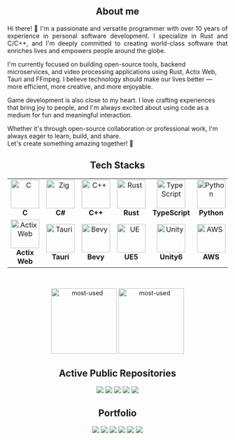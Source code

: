 <h2 align="center">About me</h2>
<p align="justify">
Hi there! 👋  
I'm a passionate and versatile programmer with over 10 years of experience in personal software development. I specialize in Rust and C/C++, and I'm deeply committed to creating world-class software that enriches lives and empowers people around the globe.

I'm currently focused on building open-source tools, backend microservices, and video processing applications using Rust, Actix Web, Tauri and FFmpeg. I believe technology should make our lives better — more efficient, more creative, and more enjoyable.

Game development is also close to my heart. I love crafting experiences that bring joy to people, and I'm always excited about using code as a medium for fun and meaningful interaction.

Whether it's through open-source collaboration or professional work, I'm always eager to learn, build, and share.  
Let's create something amazing together! 🚀
</p>
<h2 align="center">Tech Stacks</h2>
<table align="center">
   <tr>
      <td align="center"><img src="https://skillicons.dev/icons?i=c" alt="C" width="65" height="65" /><br><b>C</b></td>
      <td align="center"><img src="https://skillicons.dev/icons?i=zig" alt="Zig" width="65" height="65" /><br><b>C#</b></td>
      <td align="center"><img src="https://skillicons.dev/icons?i=cpp" alt="C++" width="65" height="65" /><br><b>C++</b></td>
      <td align="center"><img src="https://skillicons.dev/icons?i=rust" alt="Rust" width="65" height="65" /><br><b>Rust</b></td>
      <td align="center"><img src="https://skillicons.dev/icons?i=ts" alt="TypeScript" width="65" height="65" /><br><b>TypeScript</b></td>
      <td align="center"><img src="https://skillicons.dev/icons?i=py" alt="Python" width="65" height="65" /><br><b>Python</b></td>
   </tr>
   <tr>
      <td align="center"><img src="https://skillicons.dev/icons?i=actix" alt="Actix Web" width="65" height="65" /><br><b>Actix Web</b></td>
      <td align="center"><img src="https://skillicons.dev/icons?i=tauri" alt="Tauri" width="65" height="65" /><br><b>Tauri</b></td>
      <td align="center"><img src="https://skillicons.dev/icons?i=bevy" alt="Bevy" width="65" height="65" /><br><b>Bevy</b></td>
      <td align="center"><img src="https://skillicons.dev/icons?i=unrealengine" alt="UE" width="65" height="65" /><br><b>UE5</b></td>
      <td align="center"><img src="https://skillicons.dev/icons?i=unity" alt="Unity" width="65" height="65" /><br><b>Unity6</b></td>
      <td align="center"><img src="https://skillicons.dev/icons?i=aws" alt="AWS" width="65" height="65" /><br><b>AWS</b></td>
   </tr>
</table>
<br>

<p align="center">
   <img alt="most-used" height="150px" src="https://github-readme-stats.vercel.app/api/top-langs/?username=itsakeyfut&layout=compact&theme=radical" />
   <img alt="most-used" height="150px" src="https://github-readme-stats.vercel.app/api?username=itsakeyfut&layout=compact&theme=radical" />
</p>

<h2 align="center">Active Public Repositories</h2>
<div align="center">
<a href="https://github.com/itsakeyfut/zero-os"><img src="https://github-readme-stats.vercel.app/api/pin/?username=itsakeyfut&repo=zero-os&theme=dark"></a>
<a href="https://github.com/itsakeyfut/ascii-term"><img src="https://github-readme-stats.vercel.app/api/pin/?username=itsakeyfut&repo=ascii-term&theme=dark"></a>
<a href="https://github.com/itsakeyfut/sonic-flow"><img src="https://github-readme-stats.vercel.app/api/pin/?username=itsakeyfut&repo=sonic-flow&theme=dark"></a>
<a href="https://github.com/itsakeyfut/zig-which"><img src="https://github-readme-stats.vercel.app/api/pin/?username=itsakeyfut&repo=zig-which&theme=dark"></a>
<a href="https://github.com/itsakeyfut/zig-curl"><img src="https://github-readme-stats.vercel.app/api/pin/?username=itsakeyfut&repo=zig-curl&theme=dark"></a>
</div>

<h2 align="center">Portfolio</h2>
<div align="center">
<a href="https://github.com/itsakeyfut/zero-os"><img src="https://github-readme-stats.vercel.app/api/pin/?username=itsakeyfut&repo=zero-os&theme=dark"></a>
<a href="https://github.com/itsakeyfut/ota"><img src="https://github-readme-stats.vercel.app/api/pin/?username=itsakeyfut&repo=ota&theme=dark"></a>
<a href="https://github.com/itsakeyfut/video-editor"><img src="https://github-readme-stats.vercel.app/api/pin/?username=itsakeyfut&repo=video-editor&theme=dark"></a>
<a href="https://github.com/itsakeyfut/rustrix"><img src="https://github-readme-stats.vercel.app/api/pin/?username=itsakeyfut&repo=rustrix&theme=dark"></a>
<a href="https://github.com/itsakeyfut/reversi"><img src="https://github-readme-stats.vercel.app/api/pin/?username=itsakeyfut&repo=reversi&theme=dark"></a>
<a href="https://github.com/itsakeyfut/ascii-term"><img src="https://github-readme-stats.vercel.app/api/pin/?username=itsakeyfut&repo=ascii-term&theme=dark"></a>
</div>
